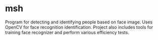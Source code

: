 # msh
Program for detecting and identifying people based on face image. Uses OpenCV for face recognition identification. Project also includes tools for training face recognizer and perform various efficiency tests.
